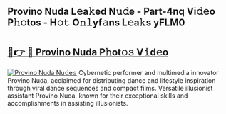 ## Provino Nuda L𝚎a𝚔ed N𝚞𝚍e - Part-4nq Vi𝚍𝚎o P𝚑𝚘tos - H𝚘𝚝 O𝚗𝚕yf𝚊ns L𝚎a𝚔s yFLM0

# <h2><a href="http://kf5kt1.oniu.top/?m=Provino+Nuda">🔗👉 🔴 Provino Nuda P𝚑ot𝚘𝚜 V𝚒d𝚎o</a></h2>

[![Provino Nuda Nu𝚍e𝚜](https://i.imgur.com/0qMVB7G.gif)](http://kf5kt1.oniu.top/?m=Provino+Nuda)
Cybernetic performer and multimedia innovator Provino Nuda, acclaimed for distributing dance and lifestyle inspiration through viral dance sequences and compact films. Versatile illusionist assistant Provino Nuda, known for their exceptional skills and accomplishments in assisting illusionists.  
